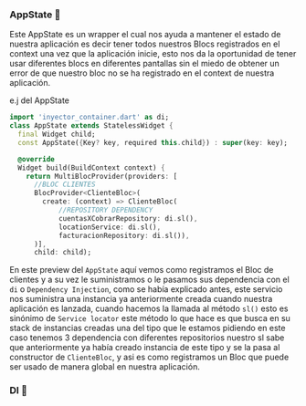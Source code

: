### AppState 🔮

Este AppState es un wrapper el cual nos ayuda a mantener el estado de nuestra aplicación es decir tener todos nuestros Blocs registrados en el context una vez que la aplicación inicie, esto nos da la oportunidad de tener usar diferentes blocs en diferentes pantallas sin el miedo de obtener un error de que nuestro bloc no se ha registrado en el context de nuestra aplicación.

e.j del AppState
```dart
import 'inyector_container.dart' as di;
class AppState extends StatelessWidget {
  final Widget child;
  const AppState({Key? key, required this.child}) : super(key: key);

  @override
  Widget build(BuildContext context) {
    return MultiBlocProvider(providers: [      
      //BLOC CLIENTES
      BlocProvider<ClienteBloc>(
        create: (context) => ClienteBloc(
            //REPOSITORY DEPENDENCY
            cuentasXCobrarRepository: di.sl(),
            locationService: di.sl(),
            facturacionRepository: di.sl()),
      )],
      child: child);
```
En este preview del `AppState` aquí vemos como registramos el Bloc de clientes y a su vez le suministramos o le pasamos sus dependencia con el `di` o `Dependency Injection`, como se había explicado antes, este servicio nos suministra una instancia ya anteriormente creada cuando nuestra aplicación es lanzada, cuando hacemos la llamada al método `sl()` esto es sinónimo de `Service locator` este método lo que hace es que busca en su stack de instancias creadas una del tipo que le estamos pidiendo en este caso tenemos 3 dependencia con diferentes repositorios nuestro sl sabe que anteriormente ya había creado instancia de este tipo y se la pasa al constructor de `ClienteBloc`, y asi es como registramos un Bloc que puede ser usado de manera global en nuestra aplicación.


### DI 💉